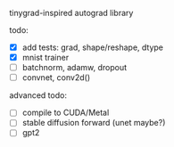 tinygrad-inspired autograd library

todo:
- [x] add tests: grad, shape/reshape, dtype
- [x] mnist trainer
- [ ] batchnorm, adamw, dropout
- [ ] convnet, conv2d()

advanced todo:
- [ ] compile to CUDA/Metal
- [ ] stable diffusion forward (unet maybe?)
- [ ] gpt2
